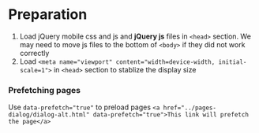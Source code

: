 # Preparation
1. Load jQuery mobile css and js and **jQuery js** files in `<head>` section. We may need to move js files to the bottom of `<body>` if they did not work correctly
2. Load `<meta name="viewport" content="width=device-width, initial-scale=1">` in `<head>` section to stablize the display size


### Prefetching pages
Use `data-prefetch="true"` to preload pages
`<a href="../pages-dialog/dialog-alt.html" data-prefetch="true">This link will prefetch the page</a>`
